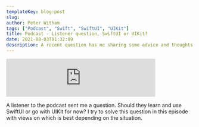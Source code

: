 ```yaml
---
templateKey: blog-post
slug: 
author: Peter Witham
tags: ["Podcast", "Swift", "SwiftUI", "UIKit"]
title: Podcast - Listener question, SwiftUI or UIKit?
date: 2021-08-03T01:32:09
description: A recent question has me sharing some advice and thoughts on which technology might be best right now.
---
```


<iframe src="https://anchor.fm/compileswift/embed/episodes/Listener-Question---Learn-and-use-UIKit-or-SwiftUI-e15b1ma" height="102px" width="400px" frameborder="0" scrolling="no"></iframe>

A listener to the podcast sent me a question. Should they learn and use SwiftUI or go with UIKit for now? I try to solve this question in this episode with views on which is best depending on the situation.